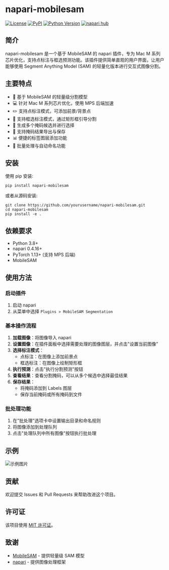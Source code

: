 # napari-mobilesam

[![License](https://img.shields.io/pypi/l/napari-mobilesam.svg?color=green)](https://github.com/yourusername/napari-mobilesam/blob/main/LICENSE)
[![PyPI](https://img.shields.io/pypi/v/napari-mobilesam.svg?color=green)](https://pypi.org/project/napari-mobilesam)
[![Python Version](https://img.shields.io/pypi/pyversions/napari-mobilesam.svg?color=green)](https://python.org)
[![napari hub](https://img.shields.io/endpoint?url=https://api.napari-hub.org/shields/napari-mobilesam)](https://napari-hub.org/plugins/napari-mobilesam)

## 简介

napari-mobilesam 是一个基于 MobileSAM 的 napari 插件，专为 Mac M 系列芯片优化，支持点标注与框选预测功能。该插件提供简单直观的用户界面，让用户能够使用 Segment Anything Model (SAM) 的轻量化版本进行交互式图像分割。

## 主要特点

- 🚀 基于 MobileSAM 的轻量级分割模型
- 💻 针对 Mac M 系列芯片优化，使用 MPS 后端加速
- ✏️ 支持点标注模式，可添加前景/背景点
- 🔲 支持框选标注模式，通过矩形框引导分割
- 🔄 生成多个掩码候选并进行选择
- 💾 支持掩码结果导出与保存
- 📊 便捷的标签图层添加功能
- 🔧 批量处理与自动命名功能

## 安装

使用 pip 安装:

```
pip install napari-mobilesam
```

或者从源码安装:

```
git clone https://github.com/yourusername/napari-mobilesam.git
cd napari-mobilesam
pip install -e .
```

## 依赖要求

- Python 3.8+
- napari 0.4.16+
- PyTorch 1.13+ (支持 MPS 后端)
- MobileSAM

## 使用方法

### 启动插件

1. 启动 napari
2. 从菜单中选择 `Plugins > MobileSAM Segmentation`

### 基本操作流程

1. **加载图像**：将图像导入 napari
2. **设置图像**：在插件面板中选择需要处理的图像图层，并点击"设置当前图像"
3. **选择标注模式**：
   - 点标注：在图像上添加前景点
   - 框选标注：在图像上绘制矩形框
4. **执行预测**：点击"执行分割预测"按钮
5. **查看结果**：查看分割掩码，可以从多个候选中选择最佳结果
6. **保存结果**：
   - 将掩码添加到 Labels 图层
   - 保存当前掩码或所有掩码到文件

### 批处理功能

1. 在"批处理"选项卡中设置输出目录和命名规则
2. 将图像添加到处理队列
3. 点击"处理队列中所有图像"按钮执行批处理

## 示例

![示例图片](https://example.com/napari-mobilesam-example.png)

## 贡献

欢迎提交 Issues 和 Pull Requests 来帮助改进这个项目。

## 许可证

该项目使用 [MIT 许可证](LICENSE)。

## 致谢

- [MobileSAM](https://github.com/ChaoningZhang/MobileSAM) - 提供轻量级 SAM 模型
- [napari](https://github.com/napari/napari) - 提供图像处理框架 